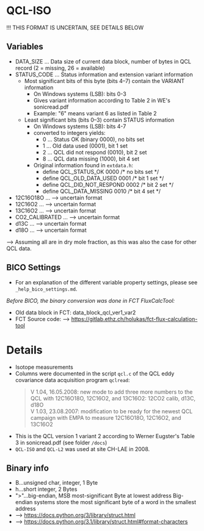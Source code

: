 # QCL-ISO

!!! THIS FORMAT IS UNCERTAIN, SEE DETAILS BELOW

## Variables

- DATA_SIZE ... Data size of current data block, number of bytes in QCL record
  (2 = missing, 26 = available)
- STATUS_CODE ... Status information and extension variant information
    - Most significant bits of this byte (bits 4–7) contain the VARIANT information
        - On Windows systems (LSB): bits 0-3
        - Gives variant information according to Table 2 in WE's sonicread.pdf
        - Example: "6" means variant 6 as listed in Table 2
    - Least significant bits (bits 0–3) contain STATUS information
        - On Windows systems (LSB): bits 4-7
        - converted to integers yields:
            - 0 ... Status OK (binary 0000), no bits set
            - 1 ... Old data used (0001), bit 1 set
            - 2 ... QCL did not respond (0010), bit 2 set
            - 8 ... QCL data missing (1000), bit 4 set
        - Original information found in ```extdata.h```:
            - define QCL_STATUS_OK 0000 /* no bits set    */
            - define QCL_OLD_DATA_USED 0001 /* bit 1 set    */
            - define QCL_DID_NOT_RESPOND 0002 /* bit 2 set    */
            - define QCL_DATA_MISSING 0010 /* bit 4 set    */
- 12C16O18O ... --> uncertain format
- 12C16O2 ... --> uncertain format
- 13C16O2 ... --> uncertain format
- CO2_CALIBRATED ... --> uncertain format
- d13C ... --> uncertain format
- d18O ... --> uncertain format

--> Assuming all are in dry mole fraction, as this was also the case for other QCL data.

## BICO Settings

- For an explanation of the different variable property settings, please see ```_help_bico_settings.md```.

*Before BICO, the binary conversion was done in FCT FluxCalcTool:*

- Old data block in FCT: data_block_qcl_ver1_var2
- FCT Source code: --> https://gitlab.ethz.ch/holukas/fct-flux-calculation-tool

# Details

- Isotope measurements
- Columns were documented in the script `qcl.c` of the QCL eddy covariance data acquisition program `qclread`:
  > V 1.04, 16.05.2008: new mode to add three more numbers to the
    QCL with 12C16O18O, 12C16O2, and 13C16O2: 12CO2 calib, d13C, d18O  
  > V 1.03, 23.08.2007: modification to be ready for the newest QCL
   campaign with EMPA to measure 12C16O18O, 12C16O2, and 13C16O2
- This is the QCL version 1 variant 2 according to Werner Eugster's Table 3 in sonicread.pdf (see folder `/docs`)
- `QCL-ISO` and `QCL-L2` was used at site CH-LAE in 2008.

## Binary info

- B...unsigned char, integer, 1 Byte
- h...short integer, 2 Bytes
- ">"...big-endian, MSB most-significant Byte at lowest address
  Big-endian systems store the most significant byte of a word in the smallest address
- --> https://docs.python.org/3/library/struct.html
- --> https://docs.python.org/3.1/library/struct.html#format-characters
